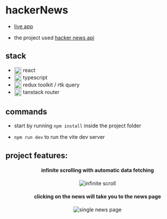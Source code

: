 # hackerNews

- <a href="https://egrrqq.github.io/hackerNews/" target="_blank">live app</a> 

- <div>
    <span> the project used </span>
    <a href="https://github.com/HackerNews/API" target="_blank">
      hacker news api
    </a>
 </div>

## stack

- <div>
    <picture>
      <img src="https://i.ibb.co/y58tKD0/React-icon-svg.png" alt="react logo" align="center"  width="20" height="20"/>
    </picture>
    <span>react</span>
  </div> 

- <div>
    <picture>
      <img src="https://i.ibb.co/0Gmb8s0/Typescript-logo-2020-svg.png" alt="ts logo" align="center"  width="20" height="20"/>
    </picture>
    <span>typescript</span>
  </div> 

- <div>
    <picture>
      <img src="https://i.ibb.co/J7TYjvf/redux-logo.png" alt="redux toolkit logo" align="center"  width="20" height="20"/>
    </picture>
    <span>redux toolkit / rtk query</span>
  </div> 

- <div>
    <picture>
      <img src="https://i.ibb.co/QfwPwZ3/router-logo.png" alt="tanstack router logo" align="center"  width="20" height="20"/>
    </picture>
    <span>tanstack router</span>
  </div>  

  
## commands

- start by running `npm install` inside the project folder

- `npm run dev` to run the vite dev server

## project features:

#### <p align="center">infinite scrolling with automatic data fetching</p>
<div align="center">
  <picture>
    <img src="https://i.ibb.co/X7f8nzY/scroll.gif" alt="infinite scroll" align="center"/>
  </picture>
</div>

#### <p align="center">сlicking on the news will take you to the news page</p>
<div align="center" margin-bottom="200px">
  <picture>
    <img src="https://i.ibb.co/nzhhm3S/single-Page.gif" alt="single news page" align="center"/>
  </picture>
</div>
